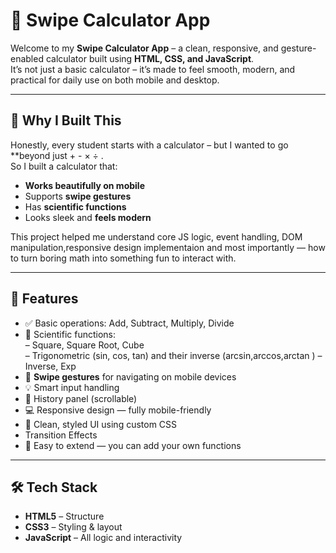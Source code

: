 # 🔢 Swipe Calculator App

Welcome to my **Swipe Calculator App** – a clean, responsive, and gesture-enabled calculator built using **HTML, CSS, and JavaScript**.  
It’s not just a basic calculator – it’s made to feel smooth, modern, and practical for daily use on both mobile and desktop.

---

## 🚀 Why I Built This

Honestly, every student starts with a calculator – but I wanted to go **beyond just + - × ÷ .  
So I built a calculator that:
- **Works beautifully on mobile**
- Supports **swipe gestures**
- Has **scientific functions**
- Looks sleek and **feels modern**

This project helped me understand core JS logic, event handling, DOM manipulation,responsive design implementaion and most importantly — how to turn boring math into something fun to interact with.

---

## 🧠 Features

- ✅ Basic operations: Add, Subtract, Multiply, Divide
- 🧮 Scientific functions:  
  – Square, Square Root, Cube  
  – Trigonometric (sin, cos, tan) and their inverse (arcsin,arccos,arctan )
  – Inverse, Exp  
- 📱 **Swipe gestures** for navigating on mobile devices
- 💡 Smart input handling
- 📜 History panel (scrollable)
- 💻 Responsive design — fully mobile-friendly
- 🎨 Clean, styled UI using custom CSS
- Transition Effects
- 🔧 Easy to extend — you can add your own functions

---

## 🛠️ Tech Stack

- **HTML5** – Structure
- **CSS3** – Styling & layout
- **JavaScript** – All logic and interactivity


